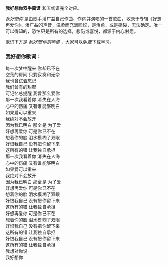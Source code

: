 

**我好想你双手简谱** 和五线谱完全对应。

_我好想你_
是由歌手潘广益自己作曲、作词并演唱的一首歌曲，收录于专辑《好想再爱你》。潘广益的声音，温柔而充满回忆，是治愈，或是撕裂，无法确定。唯一可以得知的，恐怕只是所有的选择，悲伤或喜悦，都源于内心甘愿。

歌词下方是 _我好想你钢琴谱_ ，大家可以免费下载学习。

### 我好想你歌词：

每一次梦中醒来 你却已不在  
空荡的房间 只剩寂寞和无奈  
我也曾试着忘记  
我们曾有的甜蜜  
可记忆总提醒 我曾那么爱你  
那一次我看着你 消失在人海  
心中的伤痛 又有谁能够明白  
如果爱可以重来  
我绝对不会放开  
因为我已明白 那全是 为了爱  
好想再爱你 可是你已不在  
想着你的脸 泪水模糊了双眼  
好恨我自己 没有把你留下来  
这所有的错 让我独自承担  
那一次我看着你 消失在人海  
心中的伤痛 又有谁能够明白  
如果爱可以重来  
我绝对不会放开  
因为我已明白 那全是 为了爱  
好想再爱你 可是你已不在  
想着你的脸 泪水模糊了双眼  
好恨我自己 没有把你留下来  
这所有的错 让我独自承担  
好想再爱你 可是你已不在  
想着你的脸 泪水模糊了双眼  
好恨我自己 没有把你留下来  
这所有的错 让我独自承担  
好恨我自己 没有把你留下来  
这所有的错 让我独自承担  
我想对你说  
我好想你

